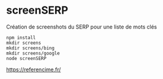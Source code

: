 # screenSERP
Création de screenshots du SERP pour une liste de mots clés

	npm install
	mkdir screens
	mkdir screens/bing
	mkdir screens/google
	node screenSERP

https://referencime.fr/
